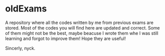 # oldExams
A repository where all the codes written by me from previous exams are stored. 
Most of the codes you will find here are updated and correct. Some of them might not be the best, maybe beacuse I wrote them whe I was still learning and forgot to improve them! Hope they are useful!

Sincerly, nyck.
